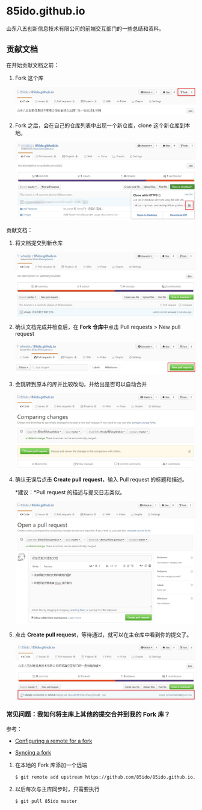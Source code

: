 # 85ido.github.io

山东八五创新信息技术有限公司的前端交互部门的一些总结和资料。

## 贡献文档

在开始贡献文档之前：

1. Fork 这个库

    ![Fork repository](images/contribute/fork.jpg)

1. Fork 之后，会在自己的仓库列表中出现一个新仓库，clone 这个新仓库到本地。

    ![Forked](images/contribute/forked.jpg)

贡献文档：

1. 将文档提交到新仓库

    ![Submitted](images/contribute/submitted.jpg)

1. 确认文档完成并检查后，在 **Fork 仓库**中点击 Pull requests > New pull request

    ![New pull request](images/contribute/new-pull-request.jpg)

1. 会跳转到原本的库并比较改动，并给出是否可以自动合并

    ![Pull request](images/contribute/pull-request-overview.jpg)

1. 确认无误后点击 **Create pull request**，输入 Pull request 的标题和描述。

    *建议：*Pull request 的描述与提交日志类似。

    ![Create pull request](images/contribute/create-pull-request.jpg)

1. 点击 **Create pull request**，等待通过，就可以在主仓库中看到你的提交了。

    ![Merge success](images/contribute/merge-success.jpg)

### 常见问题：我如何将主库上其他的提交合并到我的 Fork 库？

参考：

- [Configuring a remote for a fork](https://help.github.com/articles/configuring-a-remote-for-a-fork/)

- [Syncing a fork](https://help.github.com/articles/syncing-a-fork/)

1. 在本地的 Fork 库添加一个远端

    ```bash
    $ git remote add upstream https://github.com/85ido/85ido.github.io.git
    ```

1. 以后每次与主库同步时，只需要执行

    ```bash
    $ git pull 85ido master
    ```
